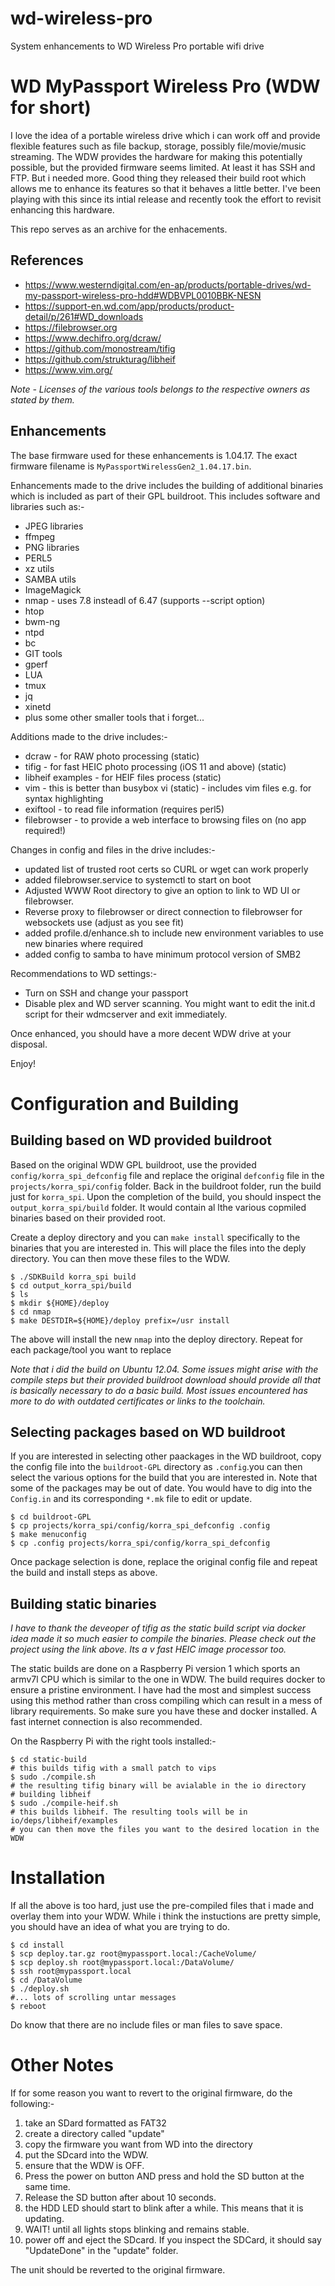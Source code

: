 # wd-wireless-pro
System enhancements to WD Wireless Pro portable wifi drive

# WD MyPassport Wireless Pro (WDW for short)

I love the idea of a portable wireless drive which i can work off and provide flexible features such as file backup, storage, possibly file/movie/music streaming. The WDW provides the hardware for making this potentially possible, but the provided firmware seems limited. At least it has SSH and FTP. But i needed more. Good thing they released their build root which allows me to enhance its features so that it behaves a little better. I've been playing with this since its intial release and recently took the effort to revisit enhancing this hardware.

This repo serves as an archive for the enhacements.

## References
- https://www.westerndigital.com/en-ap/products/portable-drives/wd-my-passport-wireless-pro-hdd#WDBVPL0010BBK-NESN
- https://support-en.wd.com/app/products/product-detail/p/261#WD_downloads
- https://filebrowser.org
- https://www.dechifro.org/dcraw/
- https://github.com/monostream/tifig
- https://github.com/strukturag/libheif
- https://www.vim.org/

*Note - Licenses of the various tools belongs to the respective owners as stated by them.*

## Enhancements
The base firmware used for these enhancements is 1.04.17. The exact firmware filename is `MyPassportWirelessGen2_1.04.17.bin`.

Enhancements made to the drive includes the building of additional binaries which is included as part of their GPL buildroot.
This includes software and libraries such as:-
- JPEG libraries
- ffmpeg
- PNG libraries
- PERL5
- xz utils
- SAMBA utils
- ImageMagick
- nmap - uses 7.8 insteadl of 6.47 (supports --script option)
- htop
- bwm-ng
- ntpd
- bc
- GIT tools
- gperf
- LUA
- tmux
- jq
- xinetd
- plus some other smaller tools that i forget...

Additions made to the drive includes:-
- dcraw - for RAW photo processing (static)
- tifig - for fast HEIC photo processing (iOS 11 and above) (static)
- libheif examples - for HEIF files process (static)
- vim - this is better than busybox vi (static) - includes vim files e.g. for syntax highlighting
- exiftool - to read file information (requires perl5)
- filebrowser - to provide a web interface to browsing files on (no app required!)

Changes in config and files in the drive includes:-
- updated list of trusted root certs so CURL or wget can work properly
- added filebrowser.service to systemctl to start on boot
- Adjusted WWW Root directory to give an option to link to WD UI or filebrowser.
- Reverse proxy to filebrowser or direct connection to filebrowser for websockets use (adjust as you see fit)
- added profile.d/enhance.sh to include new environment variables to use new binaries where required
- added config to samba to have minimum protocol version of SMB2

Recommendations to WD settings:-
- Turn on SSH and change your passport
- Disable plex and WD server scanning. You might want to edit the init.d script for their wdmcserver and exit immediately.

Once enhanced, you should have a more decent WDW drive at your disposal.

Enjoy!

# Configuration and Building

## Building based on WD provided buildroot

Based on the original WDW GPL buildroot, use the provided `config/korra_spi_defconfig` file and replace the original `defconfig` file in the `projects/korra_spi/config` folder. Back in the buildroot folder, run the build just for `korra_spi`. Upon the completion of the build, you should inspect the `output_korra_spi/build` folder. It would contain al lthe various copmiled binaries based on their provided root.

Create a deploy directory and you can `make install` specifically to the binaries that you are interested in. This will place the files into the deply directory. You can then move these files to the WDW.

```
$ ./SDKBuild korra_spi build
$ cd output_korra_spi/build
$ ls
$ mkdir ${HOME}/deploy
$ cd nmap
$ make DESTDIR=${HOME}/deploy prefix=/usr install

```
The above will install the new `nmap` into the deploy directory. Repeat for each package/tool you want to replace

*Note that i did the build on Ubuntu 12.04. Some issues might arise with the compile steps but their provided buildroot download should provide all that is basically necessary to do a basic build. Most issues encountered has more to do with outdated certificates or links to the toolchain.*

## Selecting packages based on WD buildroot

If you are interested in selecting other paackages in the WD buildroot, copy the config file into the `buildroot-GPL` directory as `.config`.you can then select the various options for the build that you are interested in. Note that some of the packages may be out of date. You would have to dig into the `Config.in` and its corresponding `*.mk` file to edit or update.

```
$ cd buildroot-GPL
$ cp projects/korra_spi/config/korra_spi_defconfig .config
$ make menuconfig
$ cp .config projects/korra_spi/config/korra_spi_defconfig
```
Once package selection is done, replace the original config file and repeat the build and install steps as above.

## Building static binaries

*I have to thank the deveoper of tifig as the static build script via docker idea made it so much easier to compile the binaries. Please check out the project using the link above. Its a v fast HEIC image processor too.*

The static builds are done on a Raspberry Pi version 1 which sports an armv7l CPU which is similar to the one in WDW. The build requires docker to ensure a pristine environment. I have had the most and simplest success using this method rather than cross compiling which can result in a mess of library requirements. So make sure you have these and docker installed. A fast internet connection is also recommended.

On the Raspberry Pi with the right tools installed:-
```
$ cd static-build
# this builds tifig with a small patch to vips
$ sudo ./compile.sh 
# the resulting tifig binary will be avialable in the io directory
# building libheif
$ sudo ./compile-heif.sh
# this builds libheif. The resulting tools will be in io/deps/libheif/examples
# you can then move the files you want to the desired location in the WDW
```

# Installation

If all the above is too hard, just use the pre-compiled files that i made and overlay them into your WDW. While i think the instuctions are pretty simple, you should have an idea of what you are trying to do.

```
$ cd install
$ scp deploy.tar.gz root@mypassport.local:/CacheVolume/
$ scp deploy.sh root@mypassport.local:/DataVolume/
$ ssh root@mypassport.local
$ cd /DataVolume
$ ./deploy.sh
#... lots of scrolling untar messages
$ reboot

```

Do know that there are no include files or man files to save space.

# Other Notes

If for some reason you want to revert to the original firmware, do the following:-
1) take an SDard formatted as FAT32
2) create a directory called "update"
3) copy the firmware you want from WD into the directory
4) put the SDcard into the WDW.
5) ensure that the WDW is OFF.
6) Press the power on button AND press and hold the SD button at the same time.
7) Release the SD button after about 10 seconds.
8) the HDD LED should start to blink after a while. This means that it is updating.
9) WAIT! until all lights stops blinking and remains stable.
10) power off and eject the SDcard. If you inspect the SDCard, it should say "UpdateDone" in the  "update" folder.

The unit should be reverted to the original firmware.

